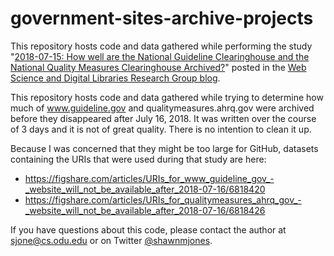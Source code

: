 # government-sites-archive-projects

This repository hosts code and data gathered while performing the study "[2018-07-15: How well are the National Guideline Clearinghouse and the National Quality Measures Clearinghouse Archived?](https://ws-dl.blogspot.com/2018/07/2018-07-15-how-well-are-national.html)" posted in the [Web Science and Digital Libraries Research Group blog](https://ws-dl.blogspot.com).

This repository hosts code and data gathered while trying to determine how much of www.guideline.gov and qualitymeasures.ahrq.gov were archived before they disappeared after July 16, 2018. It was written over the course of 3 days and it is not of great quality. There is no intention to clean it up.

Because I was concerned that they might be too large for GitHub, datasets containing the URIs that were used during that study are here:
* https://figshare.com/articles/URIs_for_www_guideline_gov_-_website_will_not_be_available_after_2018-07-16/6818420
* https://figshare.com/articles/URIs_for_qualitymeasures_ahrq_gov_-_website_will_not_be_available_after_2018-07-16/6818426

If you have questions about this code, please contact the author at sjone@cs.odu.edu or on Twitter [@shawnmjones](https://twitter.com/shawnmjones).
